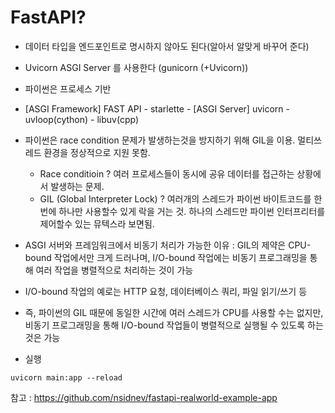 # FastAPI?
- 데이터 타입을 엔드포인트로 명시하지 않아도 된다(알아서 알맞게 바꾸어 준다)
- Uvicorn ASGI Server 를 사용한다 (gunicorn (+Uvicorn))
- 파이썬은 프로세스 기반
- [ASGI Framework] FAST API - starlette - [ASGI Server] uvicorn - uvloop(cython) - libuv(cpp)
- 파이썬은 race condition 문제가 발생하는것을 방지하기 위해 GIL을 이용. 멀티쓰레드 환경을 정상적으로 지원 못함.
    - Race conditioin ? 여러 프로세스들이 동시에 공유 데이터를 접근하는 상황에서 발생하는 문제.
    - GIL (Global Interpreter Lock) ? 여러개의 스레드가 파이썬 바이트코드를 한번에 하나만 사용할수 있게 락을 거는 것. 하나의 스레드만 파이썬 인터프리터를 제어할수 있는 뮤텍스라 보면됨.
- ASGI 서버와 프레임워크에서 비동기 처리가 가능한 이유 : GIL의 제약은 CPU-bound 작업에서만 크게 드러나며, I/O-bound 작업에는 비동기 프로그래밍을 통해 여러 작업을 병렬적으로 처리하는 것이 가능
- I/O-bound 작업의 예로는 HTTP 요청, 데이터베이스 쿼리, 파일 읽기/쓰기 등
- 즉, 파이썬의 GIL 때문에 동일한 시간에 여러 스레드가 CPU를 사용할 수는 없지만, 비동기 프로그래밍을 통해 I/O-bound 작업들이 병렬적으로 실행될 수 있도록 하는 것은 가능

- 실행
```
uvicorn main:app --reload
```


참고 : 
https://github.com/nsidnev/fastapi-realworld-example-app
